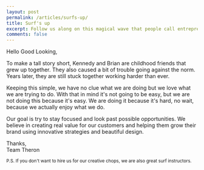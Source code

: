 ```yaml
---
layout: post
permalink: /articles/surfs-up/
title: Surf's up
excerpt: Follow us along on this magical wave that people call entrepreneurship or just plain fucking nuts. I mean, who quits Google for this shit... Oh look, a bird.
comments: false
---
```

<p>Hello Good Looking,</p>
<p>To make a tall story short, Kennedy and Brian are childhood friends that grew up together. They also caused a bit of trouble going against the norm. Years later, they are still stuck together working harder than ever.</p>
<p>Keeping this simple, we have no clue what we are doing but we love what we are trying to do. With that in mind it's not going to be easy, but we are not doing this because it's easy. We are doing it because it's hard, no wait, because we actually enjoy what we do.</p>
<p>Our goal is try to stay focused and look past possible opportunities. We believe in creating real value for our customers and helping them grow their brand using innovative strategies and beautiful design.</p>
<p>Thanks,<br/> Team Theron</p>

<p><small>P.S. If you don't want to hire us for our creative chops, we are also great surf instructors.</small></p>

